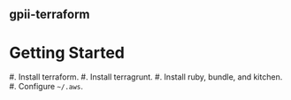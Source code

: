 gpii-terraform
--------------

Getting Started
===============

#. Install terraform.
#. Install terragrunt.
#. Install ruby, bundle, and kitchen.
#. Configure `~/.aws`.
